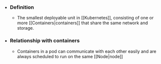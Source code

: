 - ### Definition
	- The smallest deployable unit in [[Kubernetes]], consisting of one or more [[Containers|containers]] that share the same network and storage.

- ### Relationship with containers
	- Containers in a pod can communicate with each other easily and are always scheduled to run on the same [[Node|node]]